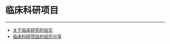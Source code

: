 # 临床科研项目

----

+ [关于临床研究的拙见](4-1_lin-chuang-yan-jiu-de-zhuo-jian.md)
+ [临床科研项目的经历分享](4-2_lin-chuang-ke-yan-xiang-mu-jing-li.md)